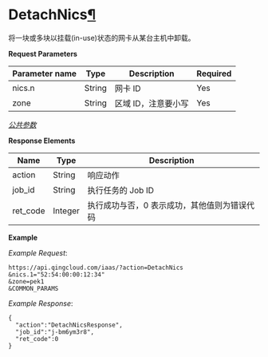 ---
---

# DetachNics[¶](#detachnics "永久链接至标题")

将一块或多块以挂载(in-use)状态的网卡从某台主机中卸载。

**Request Parameters**

| Parameter name | Type | Description | Required |
| --- | --- | --- | --- |
| nics.n | String | 网卡 ID | Yes |
| zone | String | 区域 ID，注意要小写 | Yes |

[_公共参数_](../../common/parameters.html#api-common-parameters)

**Response Elements**

| Name | Type | Description |
| --- | --- | --- |
| action | String | 响应动作 |
| job_id | String | 执行任务的 Job ID |
| ret_code | Integer | 执行成功与否，0 表示成功，其他值则为错误代码 |

**Example**

_Example Request_:

```
https://api.qingcloud.com/iaas/?action=DetachNics
&nics.1="52:54:00:00:12:34"
&zone=pek1
&COMMON_PARAMS
```

_Example Response_:

```
{
  "action":"DetachNicsResponse",
  "job_id":"j-bm6ym3r8",
  "ret_code":0
}
```

